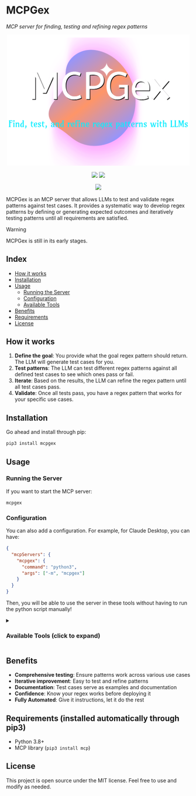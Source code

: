 # MCPGex

*MCP server for finding, testing and refining regex patterns*

<div align="center">
<img src="https://github.com/PatzEdi/MCPGex/raw/main/assets/logo.png" alt="mcpgex-high-resolution-logo-transparent" width="500">
</div>

<p align="center">
	<img src="https://img.shields.io/badge/License-MIT-brightgreen?style=flat-square"
		height="23">
	<img src="https://img.shields.io/badge/Creator-PatzEdi-brightgreen?style=flat-square"
		height="23">
</p>

<p align = "center">
	<img src="https://img.shields.io/pypi/v/MCPGex?style=flat-square&color=%23FFA500"
		height="23">
</p>

MCPGex is an MCP server that allows LLMs to test and validate regex patterns against test cases. It provides a systematic way to develop regex patterns by defining or generating expected outcomes and iteratively testing patterns until all requirements are satisfied.

> [!WARNING]
> MCPGex is still in its early stages.

## Index
- [How it works](#how-it-works)
- [Installation](#installation)
- [Usage](#usage)
  - [Running the Server](#running-the-server)
  - [Configuration](#configuration)
  - [Available Tools](#available-tools-click-to-expand)
- [Benefits](#benefits)
- [Requirements](#requirements-installed-automatically-through-pip3)
- [License](#license)

## How it works

1. **Define the goal**: You provide what the goal regex pattern should return. The LLM will generate test cases for you.
2. **Test patterns**: The LLM can test different regex patterns against all defined test cases to see which ones pass or fail.
3. **Iterate**: Based on the results, the LLM can refine the regex pattern until all test cases pass.
4. **Validate**: Once all tests pass, you have a regex pattern that works for your specific use cases.

## Installation

Go ahead and install through pip:

```bash
pip3 install mcpgex
```

## Usage

### Running the Server

If you want to start the MCP server:
```bash
mcpgex
```

### Configuration
You can also add a configuration. For example, for Claude Desktop, you can have:
```json
{
  "mcpServers": {
    "mcpgex": {
      "command": "python3",
      "args": ["-m", "mcpgex"]
    }
  }
}
```

Then, you will be able to use the server in these tools without having to run the python script manually!

<details>
<summary>

### Available Tools (click to expand)

</summary>

The server provides **four** main tools:

#### 1. `add_test_case`
Add a new test case with an input string and expected match.

**Parameters:**
- `input_string` (required): The text to test against
- `expected_matches` (required): The array of substrings that should be extracted/matched
- `description` (optional): Description of what this test case validates

**Example:**
```json
{
  "input_string": "Contact me at john@example.com for details", 
  "expected_matches": ["john@example.com"],
  "description": "Basic email extraction"
}
```

#### 2. `test_regex`
Test a regex pattern against all current test cases.

**Parameters:**
- `pattern` (required): The regex pattern to test
- `flags` (optional): Regex flags like 'i' (case-insensitive), 'm' (multiline), 's' (dotall)

**Example:**
```json
{
  "pattern": "[a-zA-Z0-9._%+-]+@[a-zA-Z0-9.-]+\\.[a-zA-Z]{2,}",
  "flags": "i"
}
```

#### 3. `get_test_cases`
View all currently defined test cases.

#### 4. `clear_test_cases`
Remove all test cases to start fresh.

</details>

## Benefits

- **Comprehensive testing**: Ensure patterns work across various use cases
- **Iterative improvement**: Easy to test and refine patterns
- **Documentation**: Test cases serve as examples and documentation
- **Confidence**: Know your regex works before deploying it
- **Fully Automated**: Give it instructions, let it do the rest

## Requirements (installed automatically through pip3)

- Python 3.8+
- MCP library (`pip3 install mcp`)

## License

This project is open source under the MIT license. Feel free to use and modify as needed.
